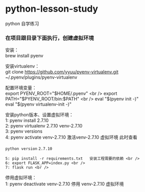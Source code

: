 # python-lesson-study
python 自学练习

### 在项目跟目录下面执行，创建虚拟环境<br />
安装：  <br />
    brew install pyenv  <br />

安装virtualenv：<br />
    git clone https://github.com/yyuu/pyenv-virtualenv.git ~/.pyenv/plugins/pyenv-virtualenv <br />

配置环境变量：<br />
    export PYENV_ROOT="$HOME/.pyenv"  <br />
    export PATH="$PYENV_ROOT/bin:$PATH"  <br />
    eval "$(pyenv init -)"  <br />
    eval "$(pyenv virtualenv-init -)" <br />

安装python版本、设置虚拟环境：<br />
    1: pyenv install 2.7.10<br />
    2: pyenv virtualenv 2.7.10 venv-2.7.10<br />
    3: pyenv versions<br />
    4: pyenv activate venv-2.7.10   激活venv-2.7.10 虚拟环境 此时查看<br />  
    `python version`
    `2.7.10`

    5: pip install -r requirements.txt   安装工程需要的依赖 <br />
    6: export FLASK_APP=index.py <br />
    7: flask run <br />

停用虚拟环境：    <br />
    1: pyenv deactivate venv-2.7.10      停用 venv-2.7.10 虚拟环境<br />
